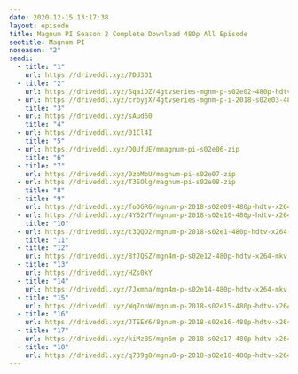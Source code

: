 ```yaml
---
date: 2020-12-15 13:17:38
layout: episode
title: Magnum PI Season 2 Complete Download 480p All Episode
seotitle: Magnum PI
noseason: "2"
seadi:
  - title: "1"
    url: https://driveddl.xyz/7Dd3O1
  - title: "2"
    url: https://driveddl.xyz/SqaiDZ/4gtvseries-mgnm-p-s02e02-480p-hdtv-x264-rmt-mkv
  - url: https://driveddl.xyz/crbyjX/4gtvseries-mgnm-p-i-2018-s02e03-480p-hdtv-x264-mkv
    title: "3"
  - url: https://driveddl.xyz/sAud60
    title: "4"
  - url: https://driveddl.xyz/01Cl4I
    title: "5"
  - url: https://driveddl.xyz/D0UfUE/mmagnum-pi-s02e06-zip
    title: "6"
  - title: "7"
    url: https://driveddl.xyz/0zbMbU/magnum-pi-s02e07-zip
  - url: https://driveddl.xyz/T3SOlg/magnum-pi-s02e08-zip
    title: "8"
  - title: "9"
    url: https://driveddl.xyz/foDGR6/mgnum-p-2018-s02e09-480p-hdtv-x264-mkv
  - url: https://driveddl.xyz/4Y62YT/mgnum-p-2018-s02e10-480p-hdtv-x264-mkv
    title: "10"
  - url: https://driveddl.xyz/t3QQD2/mgnum-p-2018-s02e1-480p-hdtv-x264-mkv
    title: "11"
  - title: "12"
    url: https://driveddl.xyz/8fJQSZ/mgn4m-p-s02e12-480p-hdtv-x264-mkv
  - title: "13"
    url: https://driveddl.xyz/HZs0kY
  - title: "14"
    url: https://driveddl.xyz/7Jxmha/mgn4m-p-s02e14-480p-hdtv-x264-mkv
  - title: "15"
    url: https://driveddl.xyz/Wq7nnW/mgnum-p-2018-s02e15-480p-hdtv-x264-mkv
  - title: "16"
    url: https://driveddl.xyz/JTEEY6/8gnum-p-2018-s02e16-480p-hdtv-x264-mkv
  - title: "17"
    url: https://driveddl.xyz/kiMzBS/mgn6m-p-2018-s02e17-480p-hdtv-x264-mkv
  - title: "18"
    url: https://driveddl.xyz/q739g8/mgnu8-p-2018-s02e18-480p-hdtv-x264-mkv
---
```

